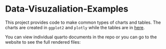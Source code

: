 # Data-Visuzaliation-Examples

This project provides code to make common types of charts and tables. The charts are created in `ggplot2` and `plotly` while the tables are in [here](https://san-mateo-county-health-epidemiology.github.io/Data-Visualization-Examples/).

You can view individual quarto documents in the repo or you can go to the website to see the full rendered files:
